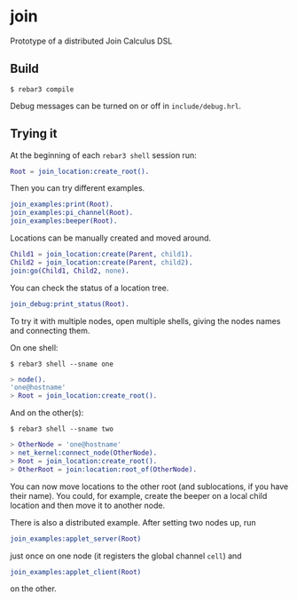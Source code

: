 join
=====

Prototype of a distributed Join Calculus DSL

Build
-----

```
$ rebar3 compile
```

Debug messages can be turned on or off in `include/debug.hrl`.

Trying it
---------

At the beginning of each `rebar3 shell` session run:

```erlang
Root = join_location:create_root().
```

Then you can try different examples.

```erlang
join_examples:print(Root).
join_examples:pi_channel(Root).
join_examples:beeper(Root).
```

Locations can be manually created and moved around.

```erlang
Child1 = join_location:create(Parent, child1).
Child2 = join_location:create(Parent, child2).
join:go(Child1, Child2, none).
```

You can check the status of a location tree.

```erlang
join_debug:print_status(Root).
```

To try it with multiple nodes, open multiple shells, giving the nodes names
and connecting them.

On one shell:

```
$ rebar3 shell --sname one
```

```erlang
> node().
'one@hostname'
> Root = join_location:create_root().
```

And on the other(s):

```
$ rebar3 shell --sname two
```

```erlang
> OtherNode = 'one@hostname'
> net_kernel:connect_node(OtherNode).
> Root = join_location:create_root().
> OtherRoot = join:location:root_of(OtherNode).
```

You can now move locations to the other root (and sublocations, if you
have their name). You could, for example, create the beeper on a local child
location and then move it to another node.

There is also a distributed example. After setting two nodes up, run

```erlang
join_examples:applet_server(Root)
```

just once on one node (it registers the global channel `cell`) and

```erlang
join_examples:applet_client(Root)
```

on the other.
